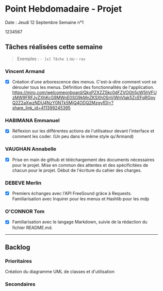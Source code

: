 # Point Hebdomadaire - Projet

Date : Jeudi 12 Septembre
Semaine n°1

1234567 

## Tâches réalisées cette semaine

> Exemples : `- [x] Tâche 1` ou - `ras`

### Vincent Armand

- [x] Création d'une arborescence des menus. C'est-à-dire comment vont se
dérouler tous les menus. Définition des fonctionnalités de l'application.
https://miro.com/welcomeonboard/QkxPZXZZSkc0dFZVOGh5cW5hVFUzMW9FRFJyZXhKcG9MWnE0SG9kMnZKSXh0SnViWnVlak5ZcEFqRGpyQ2Z2aXwzNDU4NzY0NTk5MjQ4ODQ2MzgyfDI=?share_link_id=411399245395

### HABIMANA Emmanuel

- [x] Réflexion sur les différentes actions de l'utilisateur devant l'interface
et comment les coder. (Un peu dans le même style qu'Armand)

### VAUGHAN Annabelle

- [x] Prise en main de github et téléchargement des documents nécessaires pour le projet. Mise en commun des attentes et des spécificitées de chacun pour le projet. Début de l'écriture du cahier des charges.

### DEBEVE Merlin

- [x] Premiers échanges avec l'API FreeSound grâce à Requests. Familiarisation avec Inquirer pour les menus et Hashlib pour les mdp

### O'CONNOR Tom
- [x] Familiarisation avec le langage Markdown, suivie de la rédaction du fichier README.md.

---

## Backlog



### Prioritaires
Création du diagramme UML de classes et d'utilisation

### Secondaires
